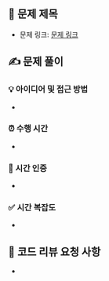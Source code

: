 ## 📌 문제 제목
- 문제 링크: [문제 링크](URL)

## ✍️ 문제 풀이
### 💡 아이디어 및 접근 방법
-

### ⏰ 수행 시간
-

### 🤙 시간 인증
-

### ✅ 시간 복잡도
-

## 💬 코드 리뷰 요청 사항
-
